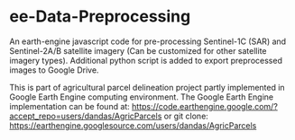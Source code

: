 # ee-Data-Preprocessing
An earth-engine javascript code for pre-processing Sentinel-1C (SAR) and Sentinel-2A/B satellite imagery (Can be customized for other satellite imagery types). Additional python script is added to export preprocessed images to Google Drive.

This is part of agricultural parcel delineation project partly implemented in Google Earth Engine computing environment. The Google Earth Engine implementation can be found at: https://code.earthengine.google.com/?accept_repo=users/dandas/AgricParcels or git clone: https://earthengine.googlesource.com/users/dandas/AgricParcels
